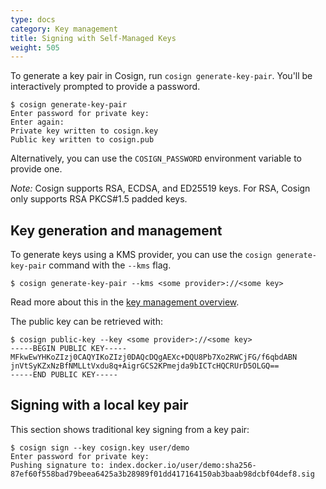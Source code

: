 ```yaml
---
type: docs
category: Key management
title: Signing with Self-Managed Keys
weight: 505
---
```


To generate a key pair in Cosign, run `cosign generate-key-pair`. You'll be interactively prompted to provide a password. 

```shell
$ cosign generate-key-pair
Enter password for private key:
Enter again:
Private key written to cosign.key
Public key written to cosign.pub
```

Alternatively, you can use the `COSIGN_PASSWORD` environment variable to provide one. 

*Note:* Cosign supports RSA, ECDSA, and ED25519 keys. For RSA, Cosign only supports RSA PKCS#1.5 padded keys.

## Key generation and management

To generate keys using a KMS provider, you can use the `cosign generate-key-pair` command with the `--kms` flag.

```shell
$ cosign generate-key-pair --kms <some provider>://<some key>
```

Read more about this in the [key management overview](/key_management/overview/).

The public key can be retrieved with:

```shell
$ cosign public-key --key <some provider>://<some key>
-----BEGIN PUBLIC KEY-----
MFkwEwYHKoZIzj0CAQYIKoZIzj0DAQcDQgAEXc+DQU8Pb7Xo2RWCjFG/f6qbdABN
jnVtSyKZxNzBfNMLLtVxdu8q+AigrGCS2KPmejda9bICTcHQCRUrD5OLGQ==
-----END PUBLIC KEY-----
```

## Signing with a local key pair

This section shows traditional key signing from a key pair:

```shell
$ cosign sign --key cosign.key user/demo
Enter password for private key:
Pushing signature to: index.docker.io/user/demo:sha256-87ef60f558bad79beea6425a3b28989f01dd417164150ab3baab98dcbf04def8.sig
```
